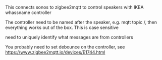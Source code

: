 This connects sonos to zigbee2mqtt to control speakers with IKEA whassname controller

The controller need to be named after the speaker, e.g. mqtt topic <prefix>/<speaker>, then everything works out of the box.
This is case sensitive

<prefix> need to uniquely identify what messages are from controllers

You probably need to set debounce on the controller, see https://www.zigbee2mqtt.io/devices/E1744.html
